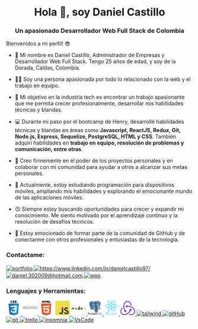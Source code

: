 <h1 align="center">Hola 👋, soy Daniel Castillo</h1>
<h3 align="center">Un apasionado Desarrollador Web Full Stack de Colombia</h3>

Bienvenidos a mi perfil! 😎

- 👋 Mi nombre es Daniel Castillo,  Administrador de Empresas y Desarrollador Web Full Stack. Tengo 25 años de edad, y soy de la Dorada, Caldas, Colombia. 

- 👩‍💻 Soy una persona apasionada por todo lo relacionado con la web y el trabajo en equipo.

- 🎯 Mi objetivo en la industria tech es encontrar un trabajo apasionante que me permita crecer profesionalmente, desarrollar mis habilidades técnicas y blandas.

- 💻 Durante mi paso por el bootcamp de Henry, desarrollé habilidades técnicas y blandas en áreas como **Javascript, ReactJS, Redux, Git, Node.js, Express, Sequelize, PostgreSQL, HTML y CSS**. También adquirí habilidades en **trabajo en equipo, resolución de problemas y comunicación, entre otras**.

- 🌱 Creo firmemente en el poder de los proyectos personales y en colaborar con mi comunidad para ayudar a otros a alcanzar sus metas personales.

- 📱 Actualmente, estoy estudiando programación para dispositivos móviles, ampliando mis habilidades y explorando el emocionante mundo de las aplicaciones móviles.

- 😊 Siempre estoy buscando oportunidades para crecer y expandir mi conocimiento. Me siento motivado por el aprendizaje continuo y la resolución de desafíos técnicos.

- 👥 Estoy emocionado de formar parte de la comunidad de GitHub y de conectarme con otros profesionales y entusiastas de la tecnología.

<h3 align="left">Contactame:</h3>
<p align="left"> <a href="https://fullstack-colombia.com/" target="blank"> <img align="center" src="https://clipground.com/images/pagina-web-logo-png.png" alt="portfolio" width="40" height="40" margin/> </a> <a href="https://www.linkedin.com/in/danielcastillo97/" target="blank"> <img align="center" src="https://pngimg.com/uploads/linkedIn/linkedIn_PNG8.png" alt="https://www.linkedin.com/in/danielcastillo97/" width="40" height="40" /> </a> <a href="mailto:daniel.302009@hotmail.com" target="blank"> <img align="center" src="https://th.bing.com/th/id/R.4a2ec2d286c3ec64f77bf5f677226ec7?rik=1%2fEiPakgpgGB7Q&pid=ImgRaw&r=0" alt="daniel.302009@hotmail.com" width="40" height="40" /> </a> <a href="https://wa.me/+573116984474" target="blank"> <img align="center" src="https://th.bing.com/th/id/R.81f9842aa3f3882c3a1d072a026e83cb?rik=2sliihRQF7erqQ&pid=ImgRaw&r=0" alt="wpp" width="40"  height="40" /> </a>
</p>

<h3 align="left">Lenguajes y Herramientas:</h3>
<p align="left"> <a href="https://www.w3schools.com/css/" target="_blank" rel="noreferrer"> <img src="https://raw.githubusercontent.com/devicons/devicon/master/icons/css3/css3-original-wordmark.svg" alt="css3" width="40" height="40"/> </a> <a href="https://expressjs.com" target="_blank" rel="noreferrer"> <img src="https://raw.githubusercontent.com/devicons/devicon/master/icons/express/express-original-wordmark.svg" alt="express" width="40" height="40"/> </a> <a href="https://www.w3.org/html/" target="_blank" rel="noreferrer"> <img src="https://raw.githubusercontent.com/devicons/devicon/master/icons/html5/html5-original-wordmark.svg" alt="html5" width="40" height="40"/></a> <a href="https://developer.mozilla.org/en-US/docs/Web/JavaScript" target="_blank" rel="noreferrer"> <img src="https://raw.githubusercontent.com/devicons/devicon/master/icons/javascript/javascript-original.svg" alt="javascript" width="40" height="40"/> </a> <a href="https://nodejs.org" target="_blank" rel="noreferrer"> <img src="https://raw.githubusercontent.com/devicons/devicon/master/icons/nodejs/nodejs-original-wordmark.svg" alt="nodejs" width="40" height="40"/> </a> <a href="https://www.postgresql.org" target="_blank" rel="noreferrer"> <img src="https://raw.githubusercontent.com/devicons/devicon/master/icons/postgresql/postgresql-original-wordmark.svg" alt="postgresql" width="40" height="40"/> </a> <a href="https://reactjs.org/" target="_blank" rel="noreferrer"> <img src="https://raw.githubusercontent.com/devicons/devicon/master/icons/react/react-original-wordmark.svg" alt="react" width="40" height="40"/> </a> <a href="https://redux.js.org" target="_blank" rel="noreferrer"> <img src="https://raw.githubusercontent.com/devicons/devicon/master/icons/redux/redux-original.svg" alt="redux" width="40" height="40"/> </a> <a href="https://tailwindcss.com/" target="_blank" rel="noreferrer"> <img src="https://www.vectorlogo.zone/logos/tailwindcss/tailwindcss-icon.svg" alt="tailwind" width="40" height="40"/> </a> <a href="https://github.com/" target="_blank" rel="noreferrer"> <img src="https://th.bing.com/th/id/R.3c9a179b0bf79582767fb3ebd6fb5f91?rik=agqzQqezmqg3YA&pid=ImgRaw&r=0" alt="gitHub" height="40"/> </a> <a href="https://git-scm.com/" target="_blank" rel="noreferrer"> <img src="https://www.vectorlogo.zone/logos/git-scm/git-scm-icon.svg" alt="git" width="40" height="40"/> </a> <a href="https://trello.com/" target="_blank" rel="noreferrer"> <img src="https://th.bing.com/th/id/R.eabd5c77596bc150cccf81cb0f19a007?rik=uCJzCUG3Cmb4Pw&pid=ImgRaw&r=0" alt="trello" width="70" height="40"/> </a> <a href="https://docs.insomnia.rest/" target="_blank" rel="noreferrer"> <img src="https://th.bing.com/th/id/OIP.o1M-6qZLNNF0A0yOzANYhgAAAA?pid=ImgDet&rs=1" alt="insomnia" width="40" height="40"/> </a> <a href="https://code.visualstudio.com/" target="_blank" rel="noreferrer"> <img src="https://th.bing.com/th/id/R.e9bf0e85e8ea4d8da471d53e6bc8845a?rik=KcsyiWpXOqDSOw&pid=ImgRaw&r=0" alt="VsCode" height="40"/> </a>
</p>
